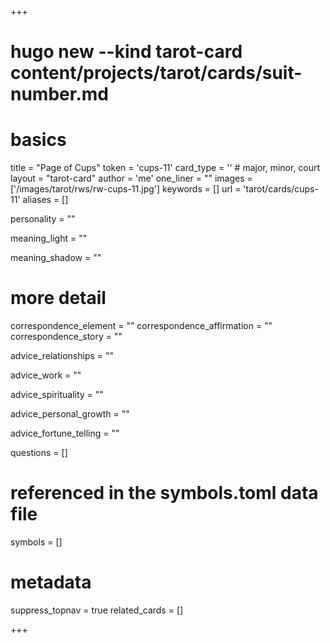 +++
# hugo new --kind tarot-card content/projects/tarot/cards/suit-number.md
# basics
title     		 = "Page of Cups"
token					 = 'cups-11'
card_type			 = '' # major, minor, court
layout				 = "tarot-card"
author    		 = 'me'
one_liner 		 = ""
images				 = ['/images/tarot/rws/rw-cups-11.jpg']
keywords			 = []
url						 = 'tarot/cards/cups-11'
aliases				 = []

personality    = ""

meaning_light  = ""

meaning_shadow = ""

# more detail
correspondence_element 			= ""
correspondence_affirmation 	= ""
correspondence_story 				= ""

advice_relationships 	 = ""

advice_work 					 = ""

advice_spirituality 	 = ""

advice_personal_growth = ""

advice_fortune_telling = ""

questions	= []

# referenced in the symbols.toml data file
symbols	  = []

# metadata
suppress_topnav = true
related_cards 	= []

+++